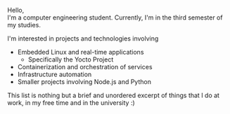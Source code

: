 Hello,  
I'm a computer engineering student. Currently, I'm in the third semester of my studies.  

I'm interested in projects and technologies involving 
* Embedded Linux and real-time applications
  * Specifically the Yocto Project
* Containerization and orchestration of services
* Infrastructure automation
* Smaller projects involving Node.js and Python

This list is nothing but a brief and unordered excerpt of things that I do at work, in my free time and in the university :)
